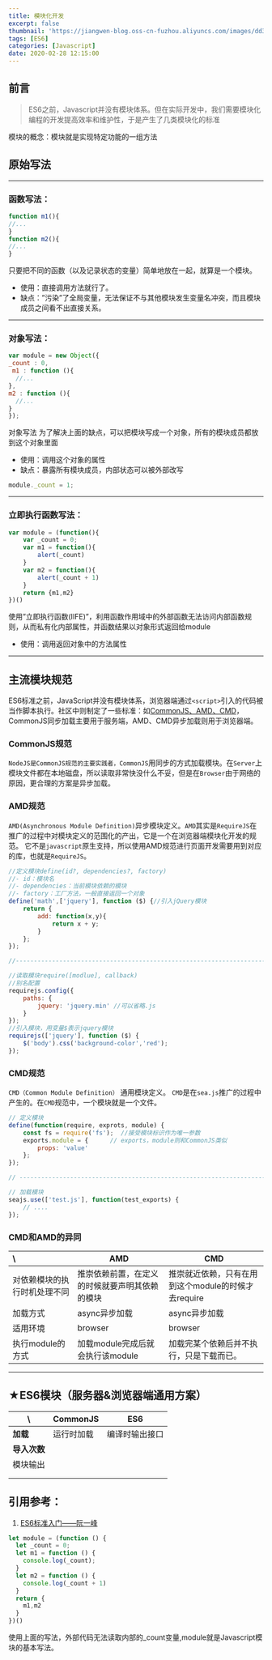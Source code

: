 ```yaml
---
title: 模块化开发
excerpt: false
thumbnail: 'https://jiangwen-blog.oss-cn-fuzhou.aliyuncs.com/images/dd3e880811ebb6e017c2d2eca2.webp'
tags: [ES6]
categories: [Javascript]
date: 2020-02-28 12:15:00
---
```


## 前言

> ES6之前，Javascript并没有模块体系。但在实际开发中，我们需要模块化编程的开发提高效率和维护性，于是产生了几类模块化的标准

模块的概念：模块就是实现特定功能的一组方法

## 原始写法

---

### **函数写法：**

```javascript
function m1(){
//...
}
function m2(){
//...
}
```

只要把不同的函数（以及记录状态的变量）简单地放在一起，就算是一个模块。

- 使用：直接调用方法就行了。
- 缺点：”污染”了全局变量，无法保证不与其他模块发生变量名冲突，而且模块成员之间看不出直接关系。

---

### 对象写法：

```javascript
var module = new Object({
_count : 0,
 m1 : function (){
  //...
},
m2 : function (){
  //...
}
});
```

对象写法 为了解决上面的缺点，可以把模块写成一个对象，所有的模块成员都放到这个对象里面

- 使用：调用这个对象的属性
- 缺点：暴露所有模块成员，内部状态可以被外部改写

```javascript
module._count = 1;
```

---

### 立即执行函数写法：

```javascript
var module = (function(){
    var _count = 0;
    var m1 = function(){
        alert(_count)
    }
    var m2 = function(){
        alert(_count + 1)
    }
    return {m1,m2}
})()
```
使用”立即执行函数(IIFE)”，利用函数作用域中的外部函数无法访问内部函数规则，从而私有化内部属性，并函数结果以对象形式返回给module

- 使用：调用返回对象中的方法属性

---



## 主流模块规范

​		ES6标准之前，JavaScript并没有模块体系，浏览器端通过`<script>`引入的代码被当作脚本执行。社区中则制定了一些标准：如[CommonJS、AMD、CMD](https://juejin.im/post/5ab28582518825611a40603e)，CommonJS同步加载主要用于服务端，AMD、CMD异步加载则用于浏览器端。

### CommonJS规范

​		`NodeJS是CommonJS规范的主要实践者，CommonJS`用同步的方式加载模块。在`Server`上模块文件都在本地磁盘，所以读取非常快没什么不妥，但是在`Browser`由于网络的原因，更合理的方案是异步加载。



### AMD规范

​		`AMD(Asynchronous Module Definition)`异步模块定义。`AMD`其实是`RequireJS`在推广的过程中对模块定义的范围化的产出，它是一个在浏览器端模块化开发的规范。 它不是`javascript`原生支持，所以使用AMD规范进行页面开发需要用到对应的库，也就是`RequireJS`。

```javascript
//定义模块define(id?, dependencies?, factory)
//- id：模块名
//- dependencies：当前模块依赖的模块
//- factory：工厂方法，一般直接返回一个对象
define('math',['jquery'], function ($) {//引入jQuery模块
    return {
        add: function(x,y){
            return x + y;
        }
    };
});

//------------------------------------------------------------------------------------

//读取模块require([modlue], callback)
//别名配置
requirejs.config({
    paths: {
        jquery: 'jquery.min' //可以省略.js
    }
});
//引入模块，用变量$表示jquery模块
requirejs(['jquery'], function ($) {
    $('body').css('background-color','red');
});
```

### CMD规范

`CMD（Common Module Definition）` 通用模块定义。 `CMD`是在`sea.js`推广的过程中产生的。在`CMD`规范中，一个模块就是一个文件。

```javascript
// 定义模块
define(function(require, exprots, module) { 
    const fs = require('fs');  //接受模块标识作为唯一参数 	
    exports.module = { 		// exports，module则和CommonJS类似 	
        props: 'value' 	
    }; 
});  

// ------------------------------------------------------------------------------------

// 加载模块
seajs.use(['test.js'], function(test_exports) { 
    // .... 
});
```



### CMD和AMD的异同

| \                            | AMD                                            | CMD                                                 |
| :--------------------------- | ---------------------------------------------- | --------------------------------------------------- |
| 对依赖模块的执行时机处理不同 | 推崇依赖前置，在定义的时候就要声明其依赖的模块 | 推崇就近依赖，只有在用到这个module的时候才去require |
| 加载方式                     | async异步加载                                  | async异步加载                                       |
| 适用环境                     | browser                                        | browser                                             |
| 执行module的方式             | 加载module完成后就会执行该module               | 加载完某个依赖后并不执行，只是下载而已。            |

---



## ★ES6模块（服务器&浏览器端通用方案）

| \            | **CommonJS** | **ES6**        |
| ------------ | ------------ | -------------- |
| **加载**     | 运行时加载   | 编译时输出接口 |
| **导入次数** |              |                |
| 模块输出     |              |                |
|              |              |                |
|              |              |                |



## 引用参考：
1. [ES6标准入门——阮一峰](http://es6.ruanyifeng.com/#docs/module)

```javascript
let module = (function () {
  let _count = 0;
  let m1 = function () {
    console.log(_count);
  }
  let m2 = function () {
    console.log(_count + 1)
  }
  return {
    m1,m2
  }
})()
```

使用上面的写法，外部代码无法读取内部的_count变量,module就是Javascript模块的基本写法。



